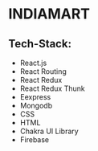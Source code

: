 # INDIAMART

## Tech-Stack:

- React.js
- React Routing
- React Redux
- React Redux Thunk
- Eexpress
- Mongodb
- CSS
- HTML
- Chakra UI Library
- Firebase

